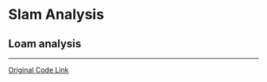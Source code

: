 # Slam Analysis
## Loam analysis  
- - - 
<a href = "https://github.com/laboshinl/loam_velodyne">Original Code Link</a><br/>
